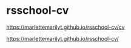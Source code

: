 # rsschool-cv

https://marlettemarilyt.github.io/rsschool-cv/cv

https://marlettemarilyt.github.io/rsschool-cv/